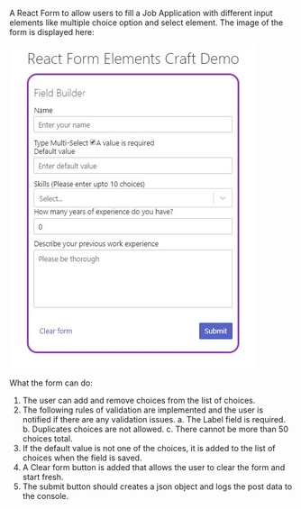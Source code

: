 A React Form to allow users to fill a Job Application with different input elements like multiple choice option and select element. The image of the form is displayed here:

![](FormCapture.JPG)

What the form can do:

1. The user can add and remove choices from the list of choices. 
2. The following rules of validation are implemented and the user is notified if there are any validation issues.
a. The Label field is required.
b. Duplicates choices are not allowed.
c. There cannot be more than 50 choices total.
3. If the default value is not one of the choices, it is added to the list of choices when the field is saved.
4. A Clear form button is added that allows the user to clear the form and start fresh.
5. The submit button should creates a json object and logs the post data to the console. 
